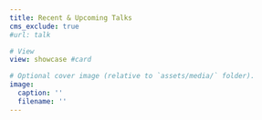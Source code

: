 ```yaml
---
title: Recent & Upcoming Talks
cms_exclude: true
#url: talk

# View
view: showcase #card

# Optional cover image (relative to `assets/media/` folder).
image:
  caption: ''
  filename: ''
---
```


